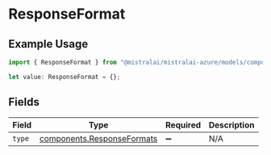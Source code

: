 # ResponseFormat

## Example Usage

```typescript
import { ResponseFormat } from "@mistralai/mistralai-azure/models/components";

let value: ResponseFormat = {};
```

## Fields

| Field                                                                    | Type                                                                     | Required                                                                 | Description                                                              |
| ------------------------------------------------------------------------ | ------------------------------------------------------------------------ | ------------------------------------------------------------------------ | ------------------------------------------------------------------------ |
| `type`                                                                   | [components.ResponseFormats](../../models/components/responseformats.md) | :heavy_minus_sign:                                                       | N/A                                                                      |